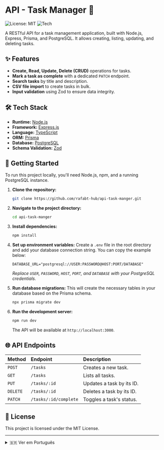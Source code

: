 # API - Task Manager 📝

![License: MIT](https://img.shields.io/badge/License-MIT-blue.svg)
![Tech](https://img.shields.io/badge/tech-Node.js%20%26%20Express-68A063?logo=node.js)

A RESTful API for a task management application, built with Node.js, Express, Prisma, and PostgreSQL. It allows creating, listing, updating, and deleting tasks.

## ✨ Features

-   **Create, Read, Update, Delete (CRUD)** operations for tasks.
-   **Mark a task as complete** with a dedicated `PATCH` endpoint.
-   **Search tasks** by title and description.
-   **CSV file import** to create tasks in bulk.
-   **Input validation** using Zod to ensure data integrity.

## 🛠️ Tech Stack

-   **Runtime:** [Node.js](https://nodejs.org/)
-   **Framework:** [Express.js](https://expressjs.com/pt-br/)
-   **Language:** [TypeScript](https://www.typescriptlang.org/)
-   **ORM:** [Prisma](https://www.prisma.io/)
-   **Database:** [PostgreSQL](https://www.postgresql.org/)
-   **Schema Validation:** [Zod](https://zod.dev/)

## 🚀 Getting Started

To run this project locally, you'll need Node.js, npm, and a running PostgreSQL instance.

1.  **Clone the repository:**
    ```sh
    git clone https://github.com/rafabt-hub/api-task-manger.git
    ```
2.  **Navigate to the project directory:**
    ```sh
    cd api-task-manger
    ```
3.  **Install dependencies:**
    ```sh
    npm install
    ```
4.  **Set up environment variables:**
    Create a `.env` file in the root directory and add your database connection string. You can copy the example below:
    ```.env
    DATABASE_URL="postgresql://USER:PASSWORD@HOST:PORT/DATABASE"
    ```
    *Replace `USER`, `PASSWORD`, `HOST`, `PORT`, and `DATABASE` with your PostgreSQL credentials.*

5.  **Run database migrations:**
    This will create the necessary tables in your database based on the Prisma schema.
    ```sh
    npx prisma migrate dev
    ```
6.  **Run the development server:**
    ```sh
    npm run dev
    ```
    The API will be available at `http://localhost:3000`.

## 🌐 API Endpoints

| Method | Endpoint                    | Description                     |
| :----- | :-------------------------- | :------------------------------ |
| `POST` | `/tasks`                    | Creates a new task.             |
| `GET`  | `/tasks`                    | Lists all tasks.                |
| `PUT`  | `/tasks/:id`                | Updates a task by its ID.       |
| `DELETE`| `/tasks/:id`                | Deletes a task by its ID.       |
| `PATCH`| `/tasks/:id/complete`       | Toggles a task's status.        |

## 📄 License

This project is licensed under the MIT License.

---

<details>
  <summary>🇧🇷 Ver em Português</summary>

  <br>

  > Uma API RESTful para uma aplicação de gerenciamento de tarefas, construída com Node.js, Express, Prisma e PostgreSQL. Permite criar, listar, atualizar e deletar tarefas.

  ### ✨ Funcionalidades

  -   Operações **CRUD** (Criar, Ler, Atualizar, Deletar) para tarefas.
  -   **Marcar tarefa como concluída** com um endpoint `PATCH` dedicado.
  -   **Busca de tarefas** por título e descrição.
  -   **Importação via arquivo CSV** para criar tarefas em massa.
  -   **Validação de entrada** com Zod para garantir a integridade dos dados.

  ### 🚀 Como Executar

  Para rodar este projeto, você precisará do Node.js, npm e uma instância do PostgreSQL ativa.

  1.  **Clone o repositório.**
  2.  **Navegue até a pasta do projeto.**
  3.  **Instale as dependências:** `npm install`.
  4.  **Configure as variáveis de ambiente:** Crie um arquivo `.env` na raiz e adicione sua string de conexão do banco de dados (veja o exemplo na seção em inglês).
  5.  **Execute as migrações do banco:** `npx prisma migrate dev`.
  6.  **Inicie o servidor:** `npm run dev`. A API estará rodando em `http://localhost:3000`.

</details>
